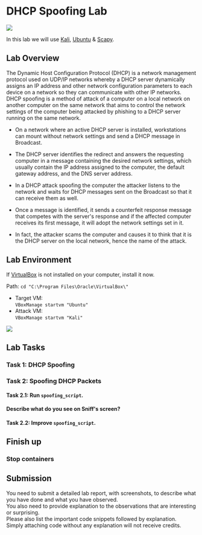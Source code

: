 # DHCP Spoofing Lab
![](https://img.shields.io/badge/license-Apache--2.0-brightgreen.svg)

In this lab we will use [Kali](https://www.kali.org), [Ubuntu](https://www.ubuntu.com) & [Scapy](https://scapy.net/). 

## Lab Overview
The Dynamic Host Configuration Protocol (DHCP) is a network management protocol used on UDP/IP networks whereby a DHCP server dynamically assigns an IP address and other network configuration parameters to each device on a network so they can communicate with other IP networks.
DHCP spoofing is a method of attack of a computer on a local network on another computer on the same network that aims to control the network settings of the computer being attacked by phishing to a DHCP server running on the same network.

- On a network where an active DHCP server is installed, workstations can mount without network settings and send a DHCP message in Broadcast.

- The DHCP server identifies the redirect and answers the requesting computer in a message containing the desired network settings, which usually contain the IP address assigned to the computer, the default gateway address, and the DNS server address.

- In a DHCP attack spoofing the computer the attacker listens to the network and waits for DHCP messages sent on the Broadcast so that it can receive them as well.

- Once a message is identified, it sends a counterfeit response message that competes with the server's response and if the affected computer receives its first message, it will adopt the network settings set in it.

- In fact, the attacker scams the computer and causes it to think that it is the DHCP server on the local network, hence the name of the attack.

## Lab Environment
If [VirtualBox](https://www.virtualbox.org) is not installed on your computer, install it now.<br>

Path: `cd "C:\Program Files\Oracle\VirtualBox\"`<br>

- Target VM:<br>
  `VBoxManage startvm "Ubuntu"`<br>
- Attack VM:<br>
  `VBoxManage startvm "Kali"`<br>

![](path)

## Lab Tasks
### Task 1: DHCP Spoofing

### Task 2: Spoofing DHCP Packets
#### Task 2.1: Run `spoofing_script`.
**Describe what do you see on Sniff's screen?**

#### Task 2.2: Improve `spoofing_script`.


## Finish up

### Stop containers

## Submission
You need to submit a detailed lab report, with screenshots, to describe what you have done and what you have observed.<br>
You also need to provide explanation to the observations that are interesting or surprising.<br>
Please also list the important code snippets followed by explanation.<br>
Simply attaching code without any explanation will not receive credits.
